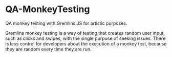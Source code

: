 # QA-MonkeyTesting
QA monkey testing with Gremlins JS for artistic purposes.

Gremlins monkey testing is a way of testing that creates random user input, such as clicks and swipes, with the single purpose of seeking issues. There is less control for developers about the execution of a monkey test, because they are random every time they are run. 
